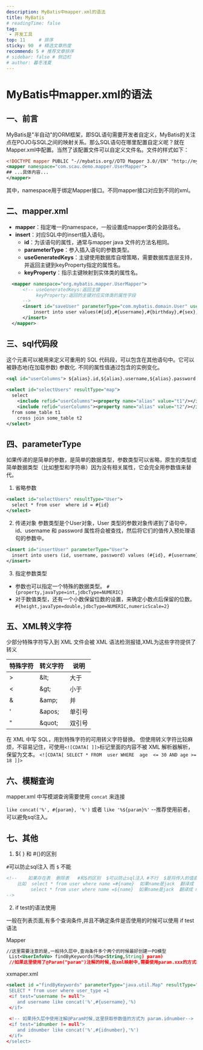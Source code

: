 ```yaml
---
description: MyBatis中mapper.xml的语法
title: MyBatis
# readingTime: false
tag:
 - 开发工具
top: 11     # 排序
sticky: 90  # 精选文章热度
recommend: 5 # 推荐文章排序
# sidebar: false # 侧边栏
# author: 暮冬浅夏
---
```

# MyBatis中mapper.xml的语法
## 一、前言
MyBatis是"半自动"的ORM框架，即SQL语句需要开发者自定义，MyBatis的关注点在POJO与SQL之间的映射关系。那么SQL语句在哪里配置自定义呢？就在Mapper.xml中配置。当然了该配置文件可以自定义文件名。文件的样式如下：
```xml
<!DOCTYPE mapper PUBLIC "-//mybatis.org//DTD Mapper 3.0//EN" "http://mybatis.org/dtd/mybatis-3-mapper.dtd" >
<mapper namespace="com.scau.demo.mapper.UserMapper">
## ...具体内容...
</mapper>
```
其中，namespace用于绑定Mapper接口。不同mapper接口对应到不同的xml。

## 二、mapper.xml
- **mapper**：指定唯一的namespace，一般设置成mapper类的全路径名。
- **insert**：对应SQL中的insert插入语句。
  - **id**：为该语句的属性，通常与mapper java 文件的方法名相同。
  - **parameterType**：参入插入语句的参数类型。
  - **useGeneratedKeys**：主键使用数据库自增策略，需要数据库底层支持，并返回主键到keyProperty指定的属性名。
  - **keyProperty**：指示主键映射到实体类的属性名。
```xml
  <mapper namespace="org.mybatis.mapper.UserMapper">
      <!-- useGeneratedKeys:返回主键
           keyProperty:返回的主键对应实体类的属性字段
      -->
      <insert id="saveUser" parameterType="com.mybatis.domain.User" useGeneratedKeys="true" keyProperty="id">
          insert into user values(#{id},#{username},#{birthday},#{sex},#{address})
      </insert>
  </mapper>
```
## 三、sql代码段
这个元素可以被用来定义可重用的 SQL 代码段，可以包含在其他语句中。它可以被静态地(在加载参数) 参数化. 不同的属性值通过包含的实例变化。
```xml
<sql id="userColumns"> ${alias}.id,${alias}.username,${alias}.password </sql>
 
<select id="selectUsers" resultType="map">
  select
    <include refid="userColumns"><property name="alias" value="t1"/></include>,
    <include refid="userColumns"><property name="alias" value="t2"/></include>
  from some_table t1
    cross join some_table t2
</select>
```
## 四、parameterType
如果传递的是简单的参数，是简单的数据类型，参数类型可以省略，原生的类型或简单数据类型（比如整型和字符串）因为没有相关属性，它会完全用参数值来替代。

1. 省略参数
  ```xml
  <select id="selectUsers" resultType="User">
    select * from user  where id = #{id}
  </select>
  ```
2. 传递对象
  参数类型是个User对象，User 类型的参数对象传递到了语句中，id、username 和 password 属性将会被查找，然后将它们的值传入预处理语句的参数中。
  ```xml
  <insert id="insertUser" parameterType="User">
    insert into users (id, username, password) values (#{id}, #{username}, #{password})
  </insert>
  ```

3. 指定参数类型
- 参数也可以指定一个特殊的数据类型。
`#{property,javaType=int,jdbcType=NUMERIC}`
- 对于数值类型，还有一个小数保留位数的设置，来确定小数点后保留的位数。
`#{height,javaType=double,jdbcType=NUMERIC,numericScale=2}`
## 五、XML转义字符
少部分特殊字符写入到 XML 文件会被 XML 语法检测报错,XML为这些字符提供了转义

特殊字符| 转义字符|说明
-------|----------|------
\>     |\&lt;     |大于
\<     |\&gt;     |小于
&      |\&amp;    |并
'      |\&apos;   |单引号
"      |\&quot;   |双引号

在 XML 中写 SQL，用到特殊字符的可用转义字符替换。
但使用转义字符比较麻烦，不容易记住，可使用`<![CDATA[ ]]>`标记里面的内容不被 XML 解析器解析，保留为文本。
`<![CDATA[ SELECT * FROM  user WHERE  age  <= 30 AND age >= 18 ]]>`
## 六、模糊查询
mapper.xml 中写模湖查询需要使用 `concat` 来连接

 `like concat('%', #{param}, '%')`  或者 `like '%${param}%'`  --推荐使用前者，可以避免sql注入。
## 七、其他
 1. ${ } 和 #{}的区别

`#`可以防止sql注入 而 `$` 不能
```xml
<!--    如果存在表  删除表   #和$的区别  $可以防止sql注入 #不行  $是将传入的值直接显示 不会进行转换
    比如  select * from user where name =#{name}  如果name是jack  翻译成 name ='jack'
         select * from user where name =${name}  如果name是jack  翻译成 name = jack
-->
```
2. if test的语法使用

一般在列表页面,有多个查询条件,并且不确定条件是否使用的时候可以使用 if test语法

Mapper
```xml
//这里需要注意的是,一般持久层中,查询条件多个两个的时候最好创建一PO模型
 List<UserInfoVo> findByKeywords(Map<String,String) param)
 //如果这里使用了@Param("param")注解的时候,在xml映射中,需要使用param.xxx的方式获取参数
```
xxmaper.xml
```xml
<select id ="findByKeywords" parameterType="java.util.Map" resultType="com.example.test.vo.UserInfoVo>
 SELECT * from user where user_type =1 
 <if test="username != null">
    and username like concat('%',#{username},'%)
 </if>
 
 <!-- 如果持久层中使用注解@Param时候,这里获取参数值的方式为 param.idnumber-->
 <if test="idnumber != null">
    and idnumber like concat('%',#{idnumber},'%')
 </if>
</select>
```